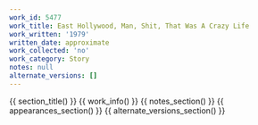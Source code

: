```yaml
---
work_id: 5477
work_title: East Hollywood, Man, Shit, That Was A Crazy Life
work_written: '1979'
written_date: approximate
work_collected: 'no'
work_category: Story
notes: null
alternate_versions: []
---
```


{{ section_title() }}
{{ work_info() }}
{{ notes_section() }}
{{ appearances_section() }}
{{ alternate_versions_section() }}